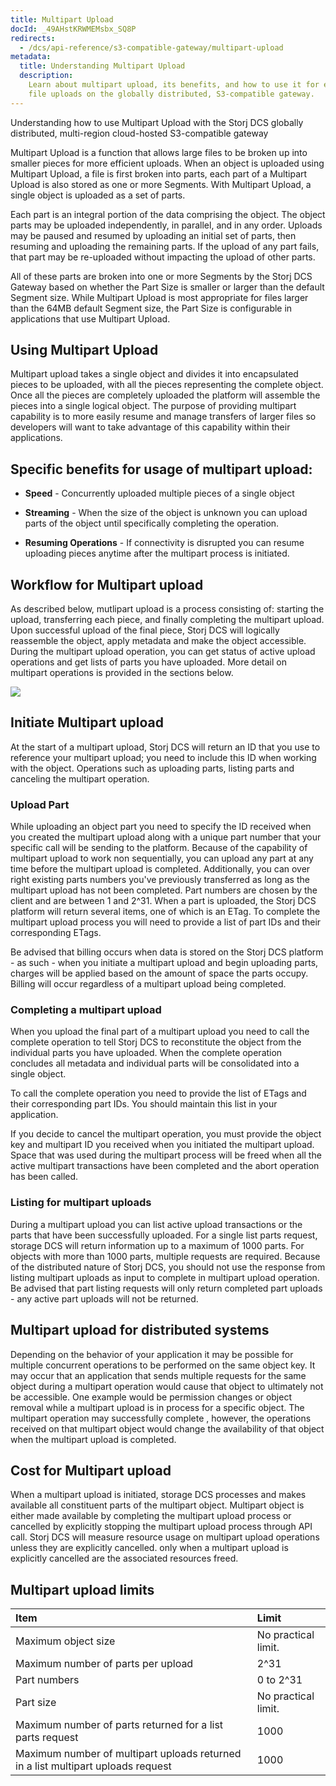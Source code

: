 ```yaml
---
title: Multipart Upload
docId: _49AHstKRWMEMsbx_SQ8P
redirects:
  - /dcs/api-reference/s3-compatible-gateway/multipart-upload
metadata:
  title: Understanding Multipart Upload
  description:
    Learn about multipart upload, its benefits, and how to use it for efficient
    file uploads on the globally distributed, S3-compatible gateway.
---
```


Understanding how to use Multipart Upload with the Storj DCS globally distributed, multi-region cloud-hosted S3-compatible gateway

Multipart Upload is a function that allows large files to be broken up into smaller pieces for more efficient uploads. When an object is uploaded using Multipart Upload, a file is first broken into parts, each part of a Multipart Upload is also stored as one or more Segments. With Multipart Upload, a single object is uploaded as a set of parts.

Each part is an integral portion of the data comprising the object. The object parts may be uploaded independently, in parallel, and in any order. Uploads may be paused and resumed by uploading an initial set of parts, then resuming and uploading the remaining parts. If the upload of any part fails, that part may be re-uploaded without impacting the upload of other parts.

All of these parts are broken into one or more Segments by the Storj DCS Gateway based on whether the Part Size is smaller or larger than the default Segment size. While Multipart Upload is most appropriate for files larger than the 64MB default Segment size, the Part Size is configurable in applications that use Multipart Upload.

## Using Multipart Upload

Multipart upload takes a single object and divides it into encapsulated pieces to be uploaded, with all the pieces representing the complete object. Once all the pieces are completely uploaded the platform will assemble the pieces into a single logical object. The purpose of providing multipart capability is to more easily resume and manage transfers of larger files so developers will want to take advantage of this capability within their applications.

## Specific benefits for usage of multipart upload:

- **Speed** - Concurrently uploaded multiple pieces of a single object

- **Streaming** - When the size of the object is unknown you can upload parts of the object until specifically completing the operation.

- **Resuming Operations** - If connectivity is disrupted you can resume uploading pieces anytime after the multipart process is initiated.

## Workflow for Multipart upload

As described below, mutlipart upload is a process consisting of: starting the upload, transferring each piece, and finally completing the multipart upload. Upon successful upload of the final piece, Storj DCS will logically reassemble the object, apply metadata and make the object accessible. During the multipart upload operation, you can get status of active upload operations and get lists of parts you have uploaded. More detail on multipart operations is provided in the sections below.

![](https://link.storjshare.io/raw/jua7rls6hkx5556qfcmhrqed2tfa/docs/images/9qF0Kk8WCViIQLFoL5pZD_storj.png)

## Initiate Multipart upload

At the start of a multipart upload, Storj DCS will return an ID that you use to reference your multipart upload; you need to include this ID when working with the object. Operations such as uploading parts, listing parts and canceling the multipart operation.

### Upload Part

While uploading an object part you need to specify the ID received when you created the multipart upload along with a unique part number that your specific call will be sending to the platform. Because of the capability of multipart upload to work non sequentially, you can upload any part at any time before the multipart upload is completed. Additionally, you can over right existing parts numbers you've previously transferred as long as the multipart upload has not been completed. Part numbers are chosen by the client and are between 1 and 2^31. When a part is uploaded, the Storj DCS platform will return several items, one of which is an ETag. To complete the multipart upload process you will need to provide a list of part IDs and their corresponding ETags.

Be advised that billing occurs when data is stored on the Storj DCS platform - as such - when you initiate a multipart upload and begin uploading parts, charges will be applied based on the amount of space the parts occupy. Billing will occur regardless of a multipart upload being completed.

### Completing a multipart upload

When you upload the final part of a multipart upload you need to call the complete operation to tell Storj DCS to reconstitute the object from the individual parts you have uploaded. When the complete operation concludes all metadata and individual parts will be consolidated into a single object.

To call the complete operation you need to provide the list of ETags and their corresponding part IDs. You should maintain this list in your application.

If you decide to cancel the multipart operation, you must provide the object key and multipart ID you received when you initiated the multipart upload. Space that was used during the multipart process will be freed when all the active multipart transactions have been completed and the abort operation has been called.

### Listing for multipart uploads

During a multipart upload you can list active upload transactions or the parts that have been successfully uploaded. For a single list parts request, storage DCS will return information up to a maximum of 1000 parts. For objects with more than 1000 parts, multiple requests are required. Because of the distributed nature of Storj DCS, you should not use the response from listing multipart uploads as input to complete in multipart upload operation. Be advised that part listing requests will only return completed part uploads - any active part uploads will not be returned.

## Multipart upload for distributed systems

Depending on the behavior of your application it may be possible for multiple concurrent operations to be performed on the same object key. It may occur that an application that sends multiple requests for the same object during a multipart operation would cause that object to ultimately not be accessible. One example would be permission changes or object removal while a multipart upload is in process for a specific object. The multipart operation may successfully complete , however, the operations received on that multipart object would change the availability of that object when the multipart upload is completed.

## Cost for Multipart upload

When a multipart upload is initiated, storage DCS processes and makes available all constituent parts of the multipart object. Multipart object is either made available by completing the multipart upload process or cancelled by explicitly stopping the multipart upload process through API call. Storj DCS will measure resource usage on multipart upload operations unless they are explicitly cancelled. only when a multipart upload is explicitly cancelled are the associated resources freed.

## Multipart upload limits

| **Item**                                                                         | **Limit**           |
| :------------------------------------------------------------------------------- | :------------------ |
| Maximum object size                                                              | No practical limit. |
| Maximum number of parts per upload                                               | 2^31                |
| Part numbers                                                                     | 0 to 2^31           |
| Part size                                                                        | No practical limit. |
| Maximum number of parts returned for a list parts request                        | 1000                |
| Maximum number of multipart uploads returned in a list multipart uploads request | 1000                |
